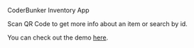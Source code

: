 CoderBunker Inventory App

Scan QR Code to get more info about an item or search by id.

You can check out the demo [here](https://cryptic-woodland-88390.herokuapp.com/).
